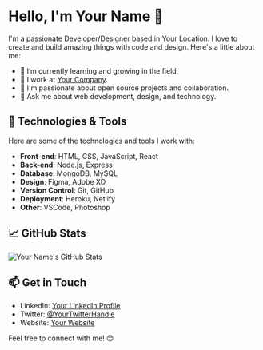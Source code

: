# Hello, I'm Your Name 👋

I'm a passionate Developer/Designer based in Your Location. I love to create and build amazing things with code and design. Here's a little about me:

- 🌱 I’m currently learning and growing in the field.
- 💼 I work at [Your Company](https://www.yourcompany.com).
- 🚀 I'm passionate about open source projects and collaboration.
- 💬 Ask me about web development, design, and technology.

## 🔧 Technologies & Tools

Here are some of the technologies and tools I work with:

- **Front-end**: HTML, CSS, JavaScript, React
- **Back-end**: Node.js, Express
- **Database**: MongoDB, MySQL
- **Design**: Figma, Adobe XD
- **Version Control**: Git, GitHub
- **Deployment**: Heroku, Netlify
- **Other**: VSCode, Photoshop

## 📈 GitHub Stats

![Your Name's GitHub Stats](https://github-readme-stats.vercel.app/api?username=yourusername&show_icons=true&count_private=true&theme=dark)

## 📫 Get in Touch

- LinkedIn: [Your LinkedIn Profile](https://www.linkedin.com/in/yourusername/)
- Twitter: [@YourTwitterHandle](https://twitter.com/yourusername)
- Website: [Your Website](https://www.yourwebsite.com)

Feel free to connect with me! 😊
